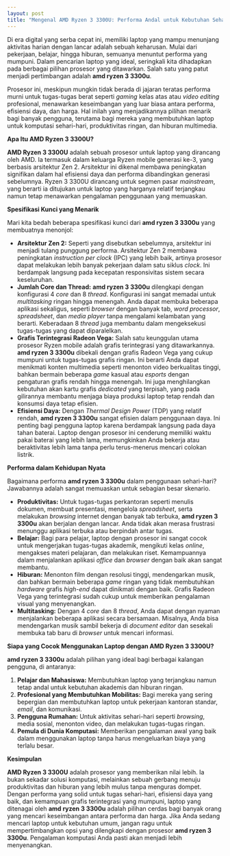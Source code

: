 ```yaml
---
layout: post
title: "Mengenal AMD Ryzen 3 3300U: Performa Andal untuk Kebutuhan Sehari-hari"
---
```


Di era digital yang serba cepat ini, memiliki laptop yang mampu menunjang aktivitas harian dengan lancar adalah sebuah keharusan. Mulai dari pekerjaan, belajar, hingga hiburan, semuanya menuntut performa yang mumpuni. Dalam pencarian laptop yang ideal, seringkali kita dihadapkan pada berbagai pilihan prosesor yang ditawarkan. Salah satu yang patut menjadi pertimbangan adalah **amd ryzen 3 3300u**.

Prosesor ini, meskipun mungkin tidak berada di jajaran teratas performa murni untuk tugas-tugas berat seperti _gaming_ kelas atas atau _video editing_ profesional, menawarkan keseimbangan yang luar biasa antara performa, efisiensi daya, dan harga. Hal inilah yang menjadikannya pilihan menarik bagi banyak pengguna, terutama bagi mereka yang membutuhkan laptop untuk komputasi sehari-hari, produktivitas ringan, dan hiburan multimedia.

**Apa Itu AMD Ryzen 3 3300U?**

**AMD Ryzen 3 3300U** adalah sebuah prosesor untuk laptop yang dirancang oleh AMD. Ia termasuk dalam keluarga Ryzen mobile generasi ke-3, yang berbasis arsitektur Zen 2. Arsitektur ini dikenal membawa peningkatan signifikan dalam hal efisiensi daya dan performa dibandingkan generasi sebelumnya. Ryzen 3 3300U dirancang untuk segmen pasar _mainstream_, yang berarti ia ditujukan untuk laptop yang harganya relatif terjangkau namun tetap menawarkan pengalaman penggunaan yang memuaskan.

**Spesifikasi Kunci yang Menarik**

Mari kita bedah beberapa spesifikasi kunci dari **amd ryzen 3 3300u** yang membuatnya menonjol:

*   **Arsitektur Zen 2:** Seperti yang disebutkan sebelumnya, arsitektur ini menjadi tulang punggung performa. Arsitektur Zen 2 membawa peningkatan _instruction per clock_ (IPC) yang lebih baik, artinya prosesor dapat melakukan lebih banyak pekerjaan dalam satu siklus _clock_. Ini berdampak langsung pada kecepatan responsivitas sistem secara keseluruhan.
*   **Jumlah Core dan Thread:** **amd ryzen 3 3300u** dilengkapi dengan konfigurasi 4 _core_ dan 8 _thread_. Konfigurasi ini sangat memadai untuk _multitasking_ ringan hingga menengah. Anda dapat membuka beberapa aplikasi sekaligus, seperti _browser_ dengan banyak tab, _word processor_, _spreadsheet_, dan _media player_ tanpa mengalami kelambatan yang berarti. Keberadaan 8 _thread_ juga membantu dalam mengeksekusi tugas-tugas yang dapat diparalelkan.
*   **Grafis Terintegrasi Radeon Vega:** Salah satu keunggulan utama prosesor Ryzen mobile adalah grafis terintegrasi yang ditawarkannya. **amd ryzen 3 3300u** dibekali dengan grafis Radeon Vega yang cukup mumpuni untuk tugas-tugas grafis ringan. Ini berarti Anda dapat menikmati konten multimedia seperti menonton video berkualitas tinggi, bahkan bermain beberapa _game_ kasual atau _esports_ dengan pengaturan grafis rendah hingga menengah. Ini juga menghilangkan kebutuhan akan kartu grafis _dedicated_ yang terpisah, yang pada gilirannya membantu menjaga biaya produksi laptop tetap rendah dan konsumsi daya tetap efisien.
*   **Efisiensi Daya:** Dengan _Thermal Design Power_ (TDP) yang relatif rendah, **amd ryzen 3 3300u** sangat efisien dalam penggunaan daya. Ini penting bagi pengguna laptop karena berdampak langsung pada daya tahan baterai. Laptop dengan prosesor ini cenderung memiliki waktu pakai baterai yang lebih lama, memungkinkan Anda bekerja atau beraktivitas lebih lama tanpa perlu terus-menerus mencari colokan listrik.

**Performa dalam Kehidupan Nyata**

Bagaimana performa **amd ryzen 3 3300u** dalam penggunaan sehari-hari? Jawabannya adalah sangat memuaskan untuk sebagian besar skenario.

*   **Produktivitas:** Untuk tugas-tugas perkantoran seperti menulis dokumen, membuat presentasi, mengelola _spreadsheet_, serta melakukan _browsing_ internet dengan banyak tab terbuka, **amd ryzen 3 3300u** akan berjalan dengan lancar. Anda tidak akan merasa frustrasi menunggu aplikasi terbuka atau berpindah antar tugas.
*   **Belajar:** Bagi para pelajar, laptop dengan prosesor ini sangat cocok untuk mengerjakan tugas-tugas akademik, mengikuti kelas _online_, mengakses materi pelajaran, dan melakukan riset. Kemampuannya dalam menjalankan aplikasi _office_ dan _browser_ dengan baik akan sangat membantu.
*   **Hiburan:** Menonton film dengan resolusi tinggi, mendengarkan musik, dan bahkan bermain beberapa _game_ ringan yang tidak membutuhkan _hardware_ grafis _high-end_ dapat dinikmati dengan baik. Grafis Radeon Vega yang terintegrasi sudah cukup untuk memberikan pengalaman visual yang menyenangkan.
*   **Multitasking:** Dengan 4 _core_ dan 8 _thread_, Anda dapat dengan nyaman menjalankan beberapa aplikasi secara bersamaan. Misalnya, Anda bisa mendengarkan musik sambil bekerja di _document editor_ dan sesekali membuka tab baru di _browser_ untuk mencari informasi.

**Siapa yang Cocok Menggunakan Laptop dengan AMD Ryzen 3 3300U?**

**amd ryzen 3 3300u** adalah pilihan yang ideal bagi berbagai kalangan pengguna, di antaranya:

1.  **Pelajar dan Mahasiswa:** Membutuhkan laptop yang terjangkau namun tetap andal untuk kebutuhan akademis dan hiburan ringan.
2.  **Profesional yang Membutuhkan Mobilitas:** Bagi mereka yang sering bepergian dan membutuhkan laptop untuk pekerjaan kantoran standar, _email_, dan komunikasi.
3.  **Pengguna Rumahan:** Untuk aktivitas sehari-hari seperti _browsing_, media sosial, menonton video, dan melakukan tugas-tugas ringan.
4.  **Pemula di Dunia Komputasi:** Memberikan pengalaman awal yang baik dalam menggunakan laptop tanpa harus mengeluarkan biaya yang terlalu besar.

**Kesimpulan**

**AMD Ryzen 3 3300U** adalah prosesor yang memberikan nilai lebih. Ia bukan sekadar solusi komputasi, melainkan sebuah gerbang menuju produktivitas dan hiburan yang lebih mulus tanpa menguras dompet. Dengan performa yang solid untuk tugas sehari-hari, efisiensi daya yang baik, dan kemampuan grafis terintegrasi yang mumpuni, laptop yang ditenagai oleh **amd ryzen 3 3300u** adalah pilihan cerdas bagi banyak orang yang mencari keseimbangan antara performa dan harga. Jika Anda sedang mencari laptop untuk kebutuhan umum, jangan ragu untuk mempertimbangkan opsi yang dilengkapi dengan prosesor **amd ryzen 3 3300u**. Pengalaman komputasi Anda pasti akan menjadi lebih menyenangkan.
